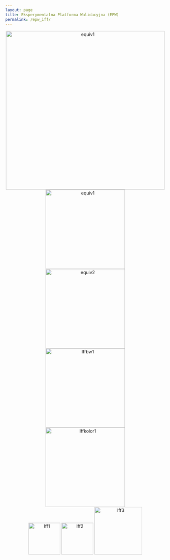 ```yaml
---
layout: page
title: Eksperymentalna Platforma Walidacyjna (EPW)
permalink: /epw_iff/
---
```


<div style="text-align:center"><img src="{{ site.baseurl }}/images/epw/iff_epw_a.png" onclick="toggle()" alt="equiv1" style="width: 500px;"/></div>

<div style="text-align:center"><img src="{{ site.baseurl }}/images/epw/equiv_1.png" onclick="toggle()" alt="equiv1" style="width: 250px;"/></div>

<div style="text-align:center"><img src="{{ site.baseurl }}/images/epw/equiv_2.png" onclick="toggle()" alt="equiv2" style="width: 250px;"/></div>

<div style="text-align:center"><img src="{{ site.baseurl }}/images/epw/iff_bw_1.png" onclick="toggle()" alt="Iffbw1" style="width: 250px;"/></div>

<div style="text-align:center"><img src="{{ site.baseurl }}/images/epw/iff_kolor_1.png" onclick="toggle()" alt="Iffkolor1" style="width: 250px;"/></div>

<div style="text-align:center">
  <img src="{{ site.baseurl }}/images/epw/iff1.jpg" onclick="toggle()" alt="Iff1" style="width: 100px;"/>
  <img src="{{ site.baseurl }}/images/epw/iff2.jpg" onclick="toggle()" alt="Iff2" style="width: 100px;"/>
  <img src="{{ site.baseurl }}/images/epw/iff3.jpg" onclick="toggle()" alt="Iff3" style="width: 150px;"/>
</div>
